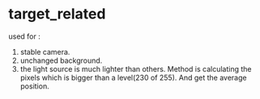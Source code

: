 # target_related
used for :
1. stable camera.
2. unchanged background.
3. the light source is much lighter than others.
Method is calculating the pixels which is bigger than a level(230 of 255).
And get the average position.
